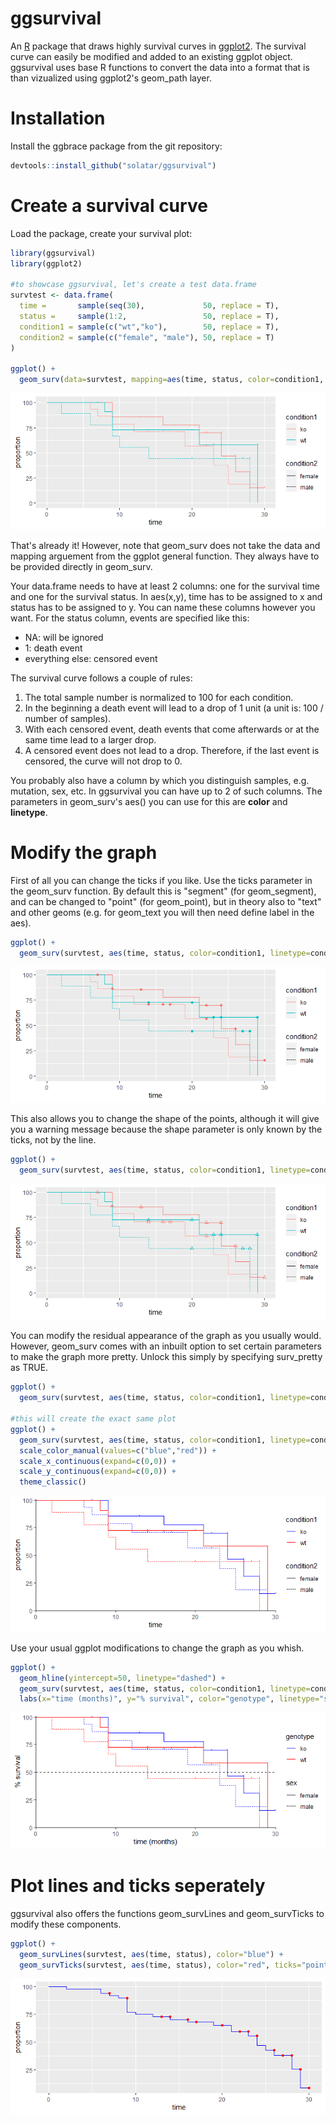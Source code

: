 # ggsurvival

An [R](https://www.r-project.org) package that draws highly survival curves in [ggplot2](https://ggplot2.tidyverse.org/). The survival curve can easily be modified and added to an existing ggplot object. ggsurvival uses base R functions to convert the data into a format that is than vizualized using ggplot2's geom_path layer.

# Installation
Install the ggbrace package from the git repository:
``` r
devtools::install_github("solatar/ggsurvival")
```

# Create a survival curve
Load the package, create your survival plot:
``` r
library(ggsurvival)
library(ggplot2)

#to showcase ggsurvival, let's create a test data.frame
survtest <- data.frame(
  time =       sample(seq(30),             50, replace = T),
  status =     sample(1:2,                 50, replace = T),
  condition1 = sample(c("wt","ko"),        50, replace = T),
  condition2 = sample(c("female", "male"), 50, replace = T)
)

ggplot() +
  geom_surv(data=survtest, mapping=aes(time, status, color=condition1, linetype=condition2))
```

<img src="readme_files/surv1.png"/>

That's already it! However, note that geom_surv does not take the data and mapping arguement from the ggplot general function. They always have to be provided directly in geom_surv.

Your data.frame needs to have at least 2 columns: one for the survival time and one for the survival status. In aes(x,y), time has to be assigned to x and status has to be assigned to y. You can name these columns however you want. For the status column, events are specified like this:
- NA: will be ignored
- 1: death event
- everything else: censored event

The survival curve follows a couple of rules:
1) The total sample number is normalized to 100 for each condition.
2) In the beginning a death event will lead to a drop of 1 unit (a unit is: 100 / number of samples).
3) With each censored event, death events that come afterwards or at the same time lead to a larger drop.
4) A censored event does not lead to a drop. Therefore, if the last event is censored, the curve will not drop to 0.

You probably also have a column by which you distinguish samples, e.g. mutation, sex, etc. In ggsurvival you can have up to 2 of such columns. The parameters in geom_surv's aes() you can use for this are <b>color</b> and <b>linetype</b>.

# Modify the graph

First of all you can change the ticks if you like. Use the ticks parameter in the geom_surv function. By default this is "segment" (for geom_segment), and can be changed to "point" (for geom_point), but in theory also to "text" and other geoms (e.g. for geom_text you will then need define label in the aes).

``` r
ggplot() + 
  geom_surv(survtest, aes(time, status, color=condition1, linetype=condition2), ticks = "point")
```
<img src="readme_files/surv2.png"/>

This also allows you to change the shape of the points, although it will give you a warning message because the shape parameter is only known by the ticks, not by the line.

``` r
ggplot() + 
  geom_surv(survtest, aes(time, status, color=condition1, linetype=condition2), ticks = "point", shape=2)
```
<img src="readme_files/surv3.png"/>

You can modify the residual appearance of the graph as you usually would. However, geom_surv comes with an inbuilt option to set certain parameters to make the graph more pretty. Unlock this simply by specifying surv_pretty as TRUE.

``` r
ggplot() +
  geom_surv(survtest, aes(time, status, color=condition1, linetype=condition2), surv_pretty=T)

#this will create the exact same plot
ggplot() +
  geom_surv(survtest, aes(time, status, color=condition1, linetype=condition2)) +
  scale_color_manual(values=c("blue","red")) +
  scale_x_continuous(expand=c(0,0)) +
  scale_y_continuous(expand=c(0,0)) +
  theme_classic()
```

<img src="readme_files/surv4.png"/>

Use your usual ggplot modifications to change the graph as you whish.

``` r
ggplot() +
  geom_hline(yintercept=50, linetype="dashed") +
  geom_surv(survtest, aes(time, status, color=condition1, linetype=condition2), surv_pretty=T) +
  labs(x="time (months)", y="% survival", color="genotype", linetype="sex")
```

<img src="readme_files/surv5.png"/>

# Plot lines and ticks seperately

ggsurvival also offers the functions geom_survLines and geom_survTicks to modify these components.

``` r
ggplot() +
  geom_survLines(survtest, aes(time, status), color="blue") +
  geom_survTicks(survtest, aes(time, status), color="red", ticks="point")
```

<img src="readme_files/surv6.png"/>
